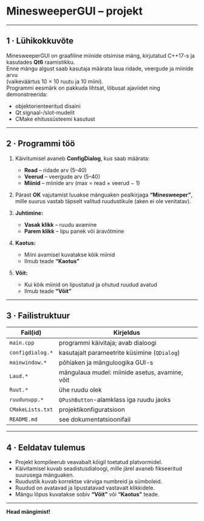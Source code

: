 # MinesweeperGUI – projekt

---

## 1 · Lühikokkuvõte

MinesweeperGUI on graafiline miinide otsimise mäng, kirjutatud C++17-s ja kasutades **Qt6** raamistikku.  
Enne mängu algust saab kasutaja määrata laua ridade, veergude ja miinide arvu  
(vaikeväärtus 10 × 10 ruutu ja 10 miini).  
Programmi eesmärk on pakkuda lihtsat, lõbusat ajaviidet ning demonstreerida:

- objektorienteeritud disaini  
- Qt signaal-/slot-mudelit  
- CMake ehitussüsteemi kasutust  

---

## 2 · Programmi töö

1. Käivitumisel avaneb **ConfigDialog**, kus saab määrata:  
   - **Read** – ridade arv (5–40)  
   - **Veerud** – veergude arv (5–40)  
   - **Miinid** – miinide arv (max = read × veerud − 1)  

2. Pärast **OK** vajutamist luuakse mänguaken pealkirjaga **“Minesweeper”**,  
   mille suurus vastab täpselt valitud ruudustikule (aken ei ole venitatav).  

3. **Juhtimine:**  
   - **Vasak klikk** – ruudu avamine  
   - **Parem klikk** – lipu panek või äravõtmine  

4. **Kaotus:**  
   - Miini avamisel kuvatakse kõik miinid  
   - Ilmub teade **“Kaotus”**  

5. **Võit:**  
   - Kui kõik miinid on lipustatud ja ohutud ruudud avatud  
   - Ilmub teade **“Võit”**  

---

## 3 · Failistruktuur

| Fail(id)         | Kirjeldus                                           |
|------------------|------------------------------------------------------|
| `main.cpp`       | programmi käivitaja; avab dialoogi                   |
| `configdialog.*` | kasutajalt parameetrite küsimine (`QDialog`)        |
| `mainwindow.*`   | põhiaken ja mänguloogika GUI-s                       |
| `Laud.*`         | mängulaua mudel: miinide asetus, avamine, võit      |
| `Ruut.*`         | ühe ruudu olek                                      |
| `ruudunupp.*`    | `QPushButton`-alamklass iga ruudu jaoks             |
| `CMakeLists.txt` | projektikonfiguratsioon                             |
| `README.md`      | see dokumentatsioonifail                            |

---

## 4 · Eeldatav tulemus

- Projekt kompileerub veavabalt kõigil toetatud platvormidel.  
- Käivitamisel kuvab seadistusdialoogi, mille järel avaneb fikseeritud suurusega mänguaken.  
- Ruudustik kuvab korrektse värviga numbreid ja sümboleid.  
- Ruudud on avatavad ja lipustatavad vastavalt klikkidele.  
- Mängu lõpus kuvatakse sobiv **“Võit”** või **“Kaotus”** teade.  

---

**Head mängimist!**

